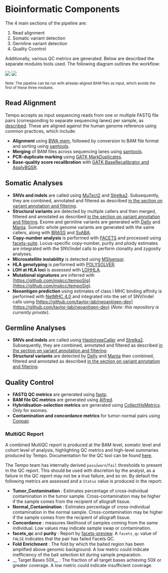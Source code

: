 # Bioinformatic Components

The 4 main sections of the pipeline are:
1. Read alignment
2. Somatic variant detection
3. Germline variant detection
4. Quality Ccontrol

Additionally, various QC metrics are generated. Below are described the separate modules tools used. The following diagram outlines the workflow:

<img id="diagram" src="./pipeline-flowchart.png"/>
<img id="dag" src="./dag.png"/>

<small>Note: The pipeline can be run with already-aligned BAM files as input, which avoids the first of these three modules.</small>

## Read Alignment

Tempo accepts as input sequencing reads from one or multiple FASTQ file pairs (corresponding to separate sequencing lanes) per sample, as [described](running-the-pipeline.md#the-mapping-file). These are aligned against the human genome reference using common practices, which include:
* __Alignment__ using [BWA mem](http://bio-bwa.sourceforge.net/), followed by conversion to BAM file format and sorting using [samtools](https://samtools.github.io).
* __Merging__ of BAM files across sequencing lanes using [samtools](https://samtools.github.io).
* __PCR-duplicate marking__ using [GATK MarkDuplicates](https://software.broadinstitute.org/gatk).
* __Base-quality score recalibration__ with [GATK BaseRecalibrator and ApplyBQSR](https://software.broadinstitute.org/gatk/).


## Somatic Analyses

* __SNVs and indels__ are called using [MuTect2](https://software.broadinstitute.org/gatk/documentation/tooldocs/4.beta.4/org_broadinstitute_hellbender_tools_walkers_mutect_Mutect2.php) and [Strelka2](https://github.com/Illumina/strelka). Subsequently, they are combined, annotated and filtered as described [in the section on variant annotation and filtering](variant-annotation-and-filtering.md#somatic-snvs-and-indels).
* __Structural variants__ are detected by multiple callers and then merged, filtered and annotated as described [in the section on variant annotation and filtering](variant-annotation-and-filtering.md#somatic-and-germline-svs). Exome and germline variants are generated with [Delly](https://github.com/dellytools/delly) and [Manta](https://github.com/Illumina/manta). Somatic whole genome variants are generated with the same callers, along with [BRASS](https://github.com/cancerit/BRASS) and [SvABA](https://github.com/walaj/svaba). 
* __Copy-number analysis__ is performed with [FACETS](https://github.com/mskcc/facets) and processed using [facets-suite](https://github.com/mskcc/facets-suite). Locus-specific copy-number, purity and ploidy estimates are integrated with the SNV/indel calls to perform clonality and zygosity analyses.
* __Microsatellite instability__ is detected using [MSIsensor](https://github.com/ding-lab/msisensor).
* __HLA genotyping__ is performed with [POLYSOLVER](https://software.broadinstitute.org/cancer/cga/polysolver).
* __LOH at HLA loci__ is assessed with [LOHHLA](https://github.com/mskcc/lohhla).
* __Mutational signatures__ are inferred with [https://github.com/mskcc/tempoSig](https://github.com/mskcc/tempoSig).
* __Neoantigen prediction__ using estimates of class I MHC binding affinity is performed with [NetMHC 4.0](https://www.ncbi.nlm.nih.gov/pubmed/28978689) and integrated into the set of SNV/indel calls using [https://github.com/taylor-lab/neoantigen-dev](https://github.com/taylor-lab/neoantigen-dev) (_Note: this repository is currently private_).

## Germline Analyses

* __SNVs and indels__ are called using [HaplotypeCaller](https://software.broadinstitute.org/gatk/documentation/tooldocs/4.0.8.0/org_broadinstitute_hellbender_tools_walkers_haplotypecaller_HaplotypeCaller.php) and [Strelka2](https://github.com/Illumina/strelka). Subsequently, they are combined, annotated and filtered as described [in the section on variant annotation and filtering](variant-annotation-and-filtering.md#germline-snvs-and-indels).
* __Structural variants__ are detected by [Delly](https://github.com/dellytools/delly) and [Manta](https://github.com/Illumina/manta) then combined, filtered and annotated as described [in the section on variant annotation and filtering](variant-annotation-and-filtering.md#somatic-and-germline-svs).


## Quality Control

* __FASTQ QC metrics__ are generated using [fastp](https://github.com/OpenGene/fastp).
* __BAM file QC metrics__ are generated using [Alfred](https://github.com/tobiasrausch/alfred).
* __Hybridisation-selection metrics__ are generated using [CollectHsMetrics](https://software.broadinstitute.org/gatk/documentation/tooldocs/4.beta.6/picard_analysis_directed_CollectHsMetrics.php). Only for exomes.
* __Contamination and concordance metrics__ for tumor-normal pairs using [Conpair](https://github.com/mskcc/Conpair).

### MultiQC Report

A combined MultiQC report is produced at the BAM level, somatic level and cohort level of analysis, highlighting QC metrics and high-level summaries produced by Tempo. Documentation for the QC tool can be found [here](https://multiqc.info/docs/).

The Tempo team has internally derived `pass`/`warn`/`fail` thresholds to present in the QC report. This should be used with discretion by the analyst, as a failure in the QC report may not be a true failure, and so on. By default the following metrics are assessed and a `Status` value is produced in the report:
* __Tumor_Contamination__ : Estimates percentage of cross-individual contamination in the tumor sample. Cross-contamination may be higher if the sample comes from the recipient of allograft tissue.
* __Normal_Contamination__ : Estimates percentage of cross-individual contamination in the normal sample. Cross-contamination may be higher if the sample comes from the recipient of allograft tissue.
* __Concordance__ : measures likelihood of samples coming from the same individual. Low values may indicate sample swap or contamination.
* __facets_qc__ and __purity__ : Report by [facets-preview](https://github.com/taylor-lab/facets-preview). A `facets_qc` value of `FALSE` indicates that the pair has failed Facets QC. 
* __Fold Enrichment__ : The fold by which the baited region has been amplified above genomic background. A low metric could indicate inefficiency of the bait selection kit during sample preparation.
* __ Target Bases 50X__ : The fraction of all target bases achieving 50X or greater coverage. A low metric could indicate insufficient coverage. 


